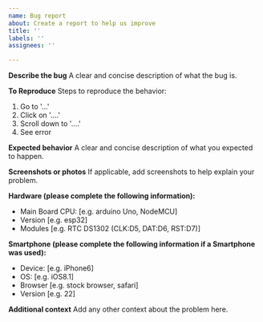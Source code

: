 ```yaml
---
name: Bug report
about: Create a report to help us improve
title: ''
labels: ''
assignees: ''

---
```


**Describe the bug**
A clear and concise description of what the bug is.

**To Reproduce**
Steps to reproduce the behavior:
1. Go to '...'
2. Click on '....'
3. Scroll down to '....'
4. See error

**Expected behavior**
A clear and concise description of what you expected to happen.

**Screenshots or photos**
If applicable, add screenshots to help explain your problem.

**Hardware (please complete the following information):**
 - Main Board CPU: [e.g. arduino Uno, NodeMCU]
 - Version [e.g. esp32]
 - Modules [e.g. RTC DS1302 (CLK:D5, DAT:D6, RST:D7)]

**Smartphone (please complete the following information if a Smartphone was used):**
 - Device: [e.g. iPhone6]
 - OS: [e.g. iOS8.1]
 - Browser [e.g. stock browser, safari]
 - Version [e.g. 22]

**Additional context**
Add any other context about the problem here.
